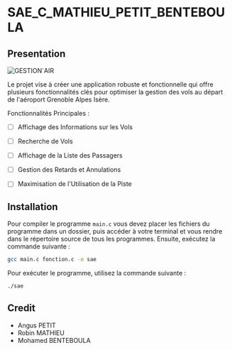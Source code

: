 # SAE_C_MATHIEU_PETIT_BENTEBOULA

## Presentation 

![GESTION`AIR](https://i.imgur.com/t8lXHGP.png)

Le projet vise à créer une application robuste et fonctionnelle qui offre plusieurs fonctionnalités clés pour optimiser la gestion des vols au départ de l'aéroport Grenoble Alpes Isère.

Fonctionnalités Principales :

- [ ] Affichage des Informations sur les Vols

- [ ] Recherche de Vols 

- [ ] Affichage de la Liste des Passagers

- [ ] Gestion des Retards et Annulations

- [ ] Maximisation de l'Utilisation de la Piste


## Installation

Pour compiler le programme `main.c` vous devez placer les fichiers du programme dans un dossier, puis accéder à votre terminal et vous rendre dans le répertoire source de tous les programmes. Ensuite, exécutez la commande suivante :

```bash
gcc main.c fonction.c -o sae
```

Pour exécuter le programme, utilisez la commande suivante :

```bash
./sae
```


## Credit

- Angus PETIT 
- Robin MATHIEU
- Mohamed BENTEBOULA
